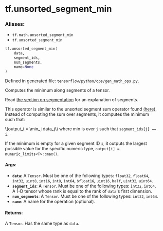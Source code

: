 <div itemscope itemtype="http://developers.google.com/ReferenceObject">
<meta itemprop="name" content="tf.unsorted_segment_min" />
</div>

# tf.unsorted_segment_min

### Aliases:

* `tf.math.unsorted_segment_min`
* `tf.unsorted_segment_min`

``` python
tf.unsorted_segment_min(
    data,
    segment_ids,
    num_segments,
    name=None
)
```



Defined in generated file: `tensorflow/python/ops/gen_math_ops.py`.

Computes the minimum along segments of a tensor.

Read <a href="../../../api_guides/python/math_ops.md#segmentation">the section on segmentation</a> for an explanation of
segments.

This operator is similar to the unsorted segment sum operator found
[(here)](../../../api_docs/python/math_ops.md#UnsortedSegmentSum).
Instead of computing the sum over segments, it computes the minimum such that:

\\(output_i = \min_j data_j\\) where min is over `j` such
that `segment_ids[j] == i`.

If the minimum is empty for a given segment ID `i`, it outputs the largest
possible value for the specific numeric type,
`output[i] = numeric_limits<T>::max()`.

#### Args:

* <b>`data`</b>: A `Tensor`. Must be one of the following types: `float32`, `float64`, `int32`, `uint8`, `int16`, `int8`, `int64`, `bfloat16`, `uint16`, `half`, `uint32`, `uint64`.
* <b>`segment_ids`</b>: A `Tensor`. Must be one of the following types: `int32`, `int64`.
    A 1-D tensor whose rank is equal to the rank of `data`'s
    first dimension.
* <b>`num_segments`</b>: A `Tensor`. Must be one of the following types: `int32`, `int64`.
* <b>`name`</b>: A name for the operation (optional).


#### Returns:

A `Tensor`. Has the same type as `data`.